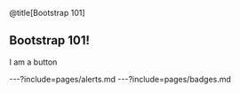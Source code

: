 @title[Bootstrap 101]

## Bootstrap 101!

<div onclick="$('#theme').attr('disabled','disabled');" class="btn btn-primary">I am a button</div>

---?include=pages/alerts.md
---?include=pages/badges.md
